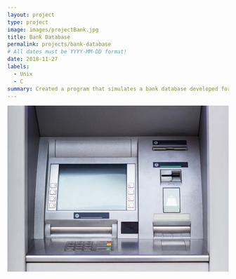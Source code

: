 ```yaml
---
layout: project
type: project
image: images/projectBank.jpg
title: Bank Database
permalink: projects/bank-database
# All dates must be YYYY-MM-DD format!
date: 2018-11-27
labels:
  - Unix
  - C
summary: Created a program that simulates a bank database developed for ICS 212.
---
```


<img class="ui medium right floated rounded image" src="../images/projectBank.jpg">
